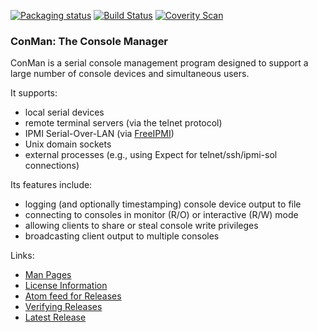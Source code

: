 [![Packaging status](https://repology.org/badge/tiny-repos/conman.svg)](https://repology.org/metapackage/conman)
[![Build Status](https://travis-ci.org/dun/conman.svg?branch=master)](https://travis-ci.org/dun/conman)
[![Coverity Scan](https://scan.coverity.com/projects/dun-conman/badge.svg)](https://scan.coverity.com/projects/dun-conman)

### ConMan: The Console Manager

ConMan is a serial console management program designed to support a large
number of console devices and simultaneous users.

It supports:
- local serial devices
- remote terminal servers (via the telnet protocol)
- IPMI Serial-Over-LAN (via [FreeIPMI](https://www.gnu.org/software/freeipmi/))
- Unix domain sockets
- external processes (e.g., using Expect for telnet/ssh/ipmi-sol connections)

Its features include:
- logging (and optionally timestamping) console device output to file
- connecting to consoles in monitor (R/O) or interactive (R/W) mode
- allowing clients to share or steal console write privileges
- broadcasting client output to multiple consoles

Links:
- [Man Pages](../../wiki/Man-Pages)
- [License Information](../../wiki/License-Info)
- [Atom feed for Releases](../../releases.atom)
- [Verifying Releases](../../wiki/Verifying-Releases)
- [Latest Release](../../releases/latest)
